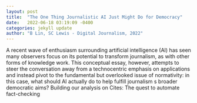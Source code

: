 ```yaml
---
layout: post
title:  "The One Thing Journalistic AI Just Might Do for Democracy"
date:   2022-06-18 03:19:09 -0400
categories: jekyll update
author: "B Lin, SC Lewis - Digital Journalism, 2022"
---
```

A recent wave of enthusiasm surrounding artificial intelligence (AI) has seen many observers focus on its potential to transform journalism, as with other forms of knowledge work. This conceptual essay, however, attempts to steer the conversation away from a technocentric emphasis on applications and instead pivot to the fundamental but overlooked issue of normativity: in this case, what should AI actually do to help fulfill journalism s broader democratic aims? Building our analysis on  Cites: The quest to automate fact-checking